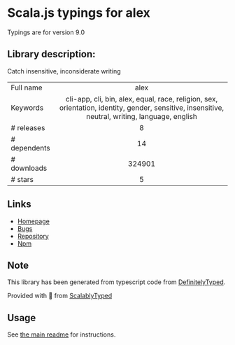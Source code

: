 
# Scala.js typings for alex

Typings are for version 9.0

## Library description:
Catch insensitive, inconsiderate writing

|                    |                 |
| ------------------ | :-------------: |
| Full name          | alex |
| Keywords           | cli-app, cli, bin, alex, equal, race, religion, sex, orientation, identity, gender, sensitive, insensitive, neutral, writing, language, english |
| # releases         | 8 |
| # dependents       | 14 |
| # downloads        | 324901 |
| # stars            | 5 |

## Links
- [Homepage](https://alexjs.com)
- [Bugs](https://github.com/get-alex/alex/issues)
- [Repository](https://github.com/get-alex/alex)
- [Npm](https://www.npmjs.com/package/alex)
    


## Note
This library has been generated from typescript code from [DefinitelyTyped](https://definitelytyped.org).

Provided with :purple_heart: from [ScalablyTyped](https://github.com/oyvindberg/ScalablyTyped)

## Usage
See [the main readme](../../readme.md) for instructions.


